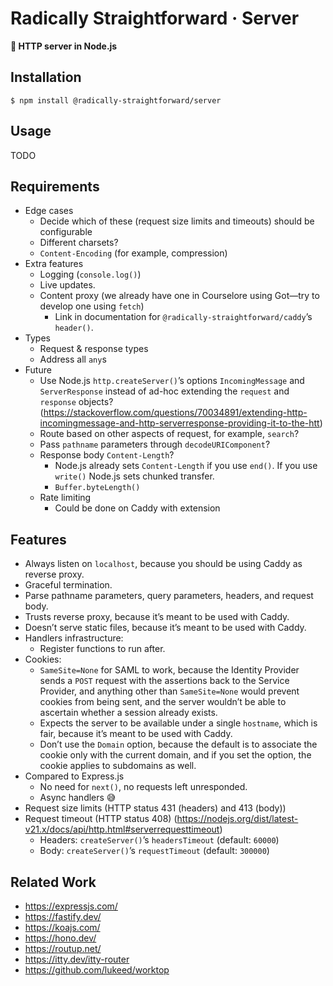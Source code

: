 # Radically Straightforward · Server

**🦾 HTTP server in Node.js**

## Installation

```console
$ npm install @radically-straightforward/server
```

## Usage

TODO

## Requirements

- Edge cases
  - Decide which of these (request size limits and timeouts) should be configurable
  - Different charsets?
  - `Content-Encoding` (for example, compression)
- Extra features
  - Logging (`console.log()`)
  - Live updates.
  - Content proxy (we already have one in Courselore using Got—try to develop one using `fetch`)
    - Link in documentation for `@radically-straightforward/caddy`’s `header()`.
- Types
  - Request & response types
  - Address all `any`s
- Future
  - Use Node.js `http.createServer()`’s options `IncomingMessage` and `ServerResponse` instead of ad-hoc extending the `request` and `response` objects? (https://stackoverflow.com/questions/70034891/extending-http-incomingmessage-and-http-serverresponse-providing-it-to-the-htt)
  - Route based on other aspects of request, for example, `search`?
  - Pass `pathname` parameters through `decodeURIComponent`?
  - Response body `Content-Length`?
    - Node.js already sets `Content-Length` if you use `end()`. If you use `write()` Node.js sets chunked transfer.
    - `Buffer.byteLength()`
  - Rate limiting
    - Could be done on Caddy with extension

## Features

- Always listen on `localhost`, because you should be using Caddy as reverse proxy.
- Graceful termination.
- Parse pathname parameters, query parameters, headers, and request body.
- Trusts reverse proxy, because it’s meant to be used with Caddy.
- Doesn’t serve static files, because it’s meant to be used with Caddy.
- Handlers infrastructure:
  - Register functions to run after.
- Cookies:
  - `SameSite=None` for SAML to work, because the Identity Provider sends a `POST` request with the assertions back to the Service Provider, and anything other than `SameSite=None` would prevent cookies from being sent, and the server wouldn’t be able to ascertain whether a session already exists.
  - Expects the server to be available under a single `hostname`, which is fair, because it’s meant to be used with Caddy.
  - Don’t use the `Domain` option, because the default is to associate the cookie only with the current domain, and if you set the option, the cookie applies to subdomains as well.
- Compared to Express.js
  - No need for `next()`, no requests left unresponded.
  - Async handlers 😅
- Request size limits (HTTP status 431 (headers) and 413 (body))
- Request timeout (HTTP status 408) (https://nodejs.org/dist/latest-v21.x/docs/api/http.html#serverrequesttimeout)
  - Headers: `createServer()`’s `headersTimeout` (default: `60000`)
  - Body: `createServer()`’s `requestTimeout` (default: `300000`)

## Related Work

- <https://expressjs.com/>
- <https://fastify.dev/>
- <https://koajs.com/>
- <https://hono.dev/>
- <https://routup.net/>
- <https://itty.dev/itty-router>
- <https://github.com/lukeed/worktop>
